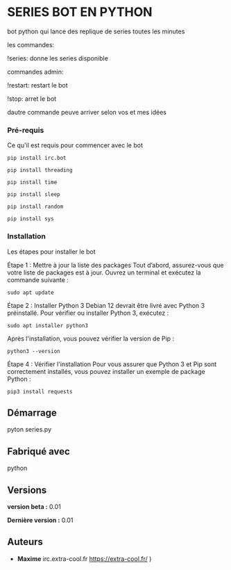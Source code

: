 # SERIES BOT EN PYTHON

bot python qui lance des replique de series toutes les minutes 

les commandes:

!series: donne les series disponible

commandes admin:

!restart: restart le bot 

!stop: arret le bot

dautre commande peuve arriver selon vos et mes idées

### Pré-requis

Ce qu'il est requis pour commencer avec le bot

``pip install irc.bot``

``pip install threading``

``pip install time`` 

``pip install sleep``

``pip install random``

``pip install sys``

### Installation

Les étapes pour installer le bot

Étape 1 : Mettre à jour la liste des packages
Tout d’abord, assurez-vous que votre liste de packages est à jour. Ouvrez un terminal et exécutez la commande suivante :

 ``sudo apt update`` 
 
 Étape 2 : Installer Python 3
Debian 12 devrait être livré avec Python 3 préinstallé. Pour vérifier ou installer Python 3, exécutez :

``sudo apt installer python3``

Après l'installation, vous pouvez vérifier la version de Pip :

``python3 --version``

Étape 4 : Vérifier l'installation
Pour vous assurer que Python 3 et Pip sont correctement installés, vous pouvez installer un exemple de package Python :

``pip3 install requests``


## Démarrage

pyton series.py

## Fabriqué avec

python

## Versions

**version beta :** 0.01

**Dernière version :** 0.01

## Auteurs
* **Maxime** irc.extra-cool.fr https://extra-cool.fr/ )

